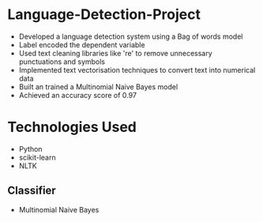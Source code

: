 # Language-Detection-Project
- Developed a language detection system using a Bag of words model
- Label encoded the dependent variable 
- Used text cleaning libraries like 're' to remove unnecessary punctuations and symbols
- Implemented text vectorisation techniques to convert text into numerical data
- Built an trained a Multinomial Naive Bayes model
- Achieved an accuracy score of 0.97

# Technologies Used 
- Python 
- scikit-learn
- NLTK

## Classifier
- Multinomial Naive Bayes
